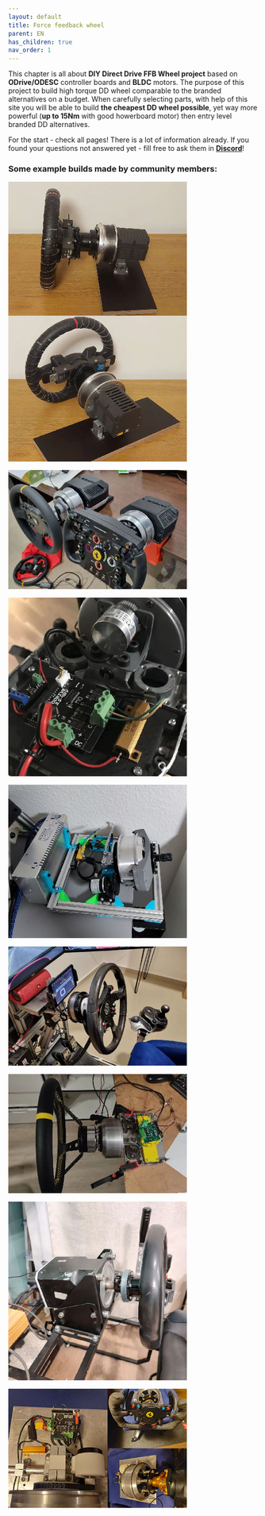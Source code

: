 ```yaml
---
layout: default
title: Force feedback wheel
parent: EN
has_children: true
nav_order: 1
---
```


This chapter is all about **DIY Direct Drive FFB Wheel project** based on **ODrive/ODESC** controller boards and **BLDC** motors. 
The purpose of this project to build high torque DD wheel comparable to the branded alternatives on a budget. 
When carefully selecting parts, with help of this site you will be able to build **the cheapest DD wheel possible**,
yet way more powerful (**up to 15Nm** with good howerboard motor) then entry level branded DD alternatives.

For the start - check all pages! There is a lot of information already. If you found your questions not answered yet - 
fill free to ask them in [**Discord**](https://discord.gg/Gt6rnvrZKu)!

### Some example builds made by community members:

[<img src="../../assets/images/showcase_06.jpg">](wheel_assembly.html)

[<img src="../../assets/images/showcase_05.jpg">](https://discord.com/channels/1043156600468287539/1043161800545423411/1186788522473037947)

[<img src="../../assets/images/showcase_01.jpg">](https://discord.com/channels/1043156600468287539/1043161800545423411/1046439148711596102)

[<img src="../../assets/images/showcase_07.jpg">](https://diy-blog.org/2023/08/23/diy-directdrive-forcefeedback-lenkrad-aus-einem-hoverboard-motor-teil-2/)

[<img src="../../assets/images/showcase_02.jpg">](https://discord.com/channels/1043156600468287539/1043161800545423411/1047987630345818142)

[<img src="../../assets/images/showcase_03.jpg">](https://discord.com/channels/1043156600468287539/1043166146431553647/1048983069996105778)

[<img src="../../assets/images/showcase_04.jpg">](https://discord.com/channels/1043156600468287539/1053623628870189098/1053623758318997504)

[<img src="../../assets/images/showcase_00.jpg">](https://discord.com/channels/1043156600468287539/1043166146431553647/1043179437857976330)

